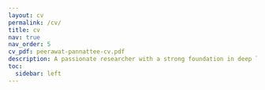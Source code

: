 ```yaml
---
layout: cv
permalink: /cv/
title: cv
nav: true
nav_order: 5
cv_pdf: peerawat-pannattee-cv.pdf
description: A passionate researcher with a strong foundation in deep learning and its applications in both image, video, and time-serries data. Currently pursuing a Ph.D. at Tokyo Metropolitan University, I specialize in the use of artificial intelligence (AI) to assess user experience (UX) in virtual reality (VR) environments, focusing on factors such as cybersickness, presence, and emotional state. My goal is to advance the understanding of human cognition and behavior through the integration of VR technologies and AI, while also exploring the potential of AI to drive innovation across various domains. I am eager to apply my expertise to diverse fields, leveraging AI to solve complex problems and unlock new possibilities in both research and real-world applications.
toc:
  sidebar: left
---
```

